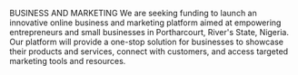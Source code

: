 BUSINESS AND MARKETING
We are seeking funding to launch an innovative online business and marketing platform aimed at empowering entrepreneurs and small businesses in Portharcourt, River's State, Nigeria. Our platform will provide a one-stop solution for businesses to showcase their products and services, connect with customers, and access targeted marketing tools and resources.
